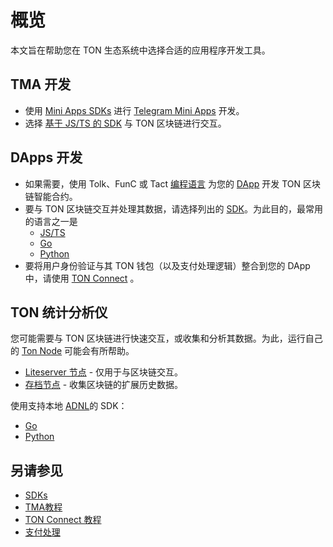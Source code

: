 # 概览

本文旨在帮助您在 TON 生态系统中选择合适的应用程序开发工具。

## TMA 开发

- 使用 [Mini Apps SDKs](/v3/guidelines/dapps/tma/overview#mini-apps-sdks) 进行 [Telegram Mini Apps](/v3/guidelines/dapps/tma/overview) 开发。
- 选择 [基于 JS/TS 的 SDK](/v3/guidelines/dapps/apis-sdks/sdk#typescript--javascript) 与 TON 区块链进行交互。

## DApps 开发

- 如果需要，使用 Tolk、FunC 或 Tact [编程语言](/v3/documentation/smart-contracts/overview#programming-languages) 为您的 [DApp](/v3/guidelines/dapps/overview) 开发 TON 区块链智能合约。
- 要与 TON 区块链交互并处理其数据，请选择列出的 [SDK](/v3/guidelines/dapps/apis-sdks/sdk)。为此目的，最常用的语言之一是
  - [JS/TS](/v3/guidelines/dapps/apis-sdks/sdk#typescript--javascript)
  - [Go](/v3/guidelines/dapps/apis-sdks/sdk#go)
  - [Python](/v3/guidelines/dapps/apis-sdks/sdk#python)
- 要将用户身份验证与其 TON 钱包（以及支付处理逻辑）整合到您的 DApp 中，请使用 [TON Connect](/v3/guidelines/ton-connect/overview) 。

## TON 统计分析仪

您可能需要与 TON 区块链进行快速交互，或收集和分析其数据。为此，运行自己的 [Ton Node](/v3/documentation/infra/nodes/node-types) 可能会有所帮助。

- [Liteserver 节点](/v3/guidelines/nodes/running-nodes/liteserver-node) - 仅用于与区块链交互。
- [存档节点](/v3/guidelines/nodes/running-nodes/archive-node) - 收集区块链的扩展历史数据。

使用支持本地 [ADNL](/v3/documentation/network/protocols/adnl/adnl-tcp)的 SDK：

- [Go](https://github.com/xssnick/tonutils-go)
- [Python](https://github.com/yungwine/pytoniq)

## 另请参见

- [SDKs](/v3/guidelines/dapps/apis-sdks/sdk)
- [TMA教程](/v3/guidelines/dapps/tma/tutorials/step-by-step-guide)
- [TON Connect 教程](/v3/guidelines/ton-connect/guidelines/how-ton-connect-works)
- [支付处理](/v3/guidelines/dapps/asset-processing/payments-processing)
